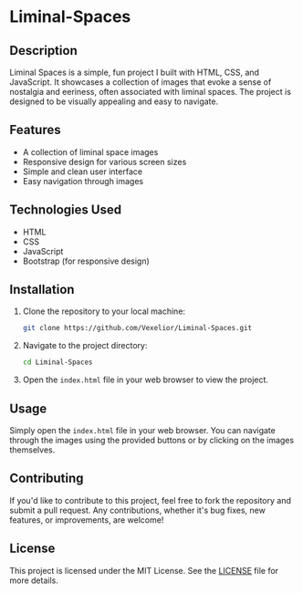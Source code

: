# Liminal-Spaces

## Description
Liminal Spaces is a simple, fun project I built with HTML, CSS, and JavaScript. It showcases a collection of images that evoke a sense of nostalgia and eeriness, often associated with liminal spaces. The project is designed to be visually appealing and easy to navigate.

## Features
- A collection of liminal space images
- Responsive design for various screen sizes
- Simple and clean user interface
- Easy navigation through images

## Technologies Used
- HTML
- CSS
- JavaScript
- Bootstrap (for responsive design)

## Installation
1. Clone the repository to your local machine:
   ```bash
   git clone https://github.com/Vexelior/Liminal-Spaces.git
    ```
2. Navigate to the project directory:
    ```bash
    cd Liminal-Spaces
    ```
3. Open the `index.html` file in your web browser to view the project.

## Usage
Simply open the `index.html` file in your web browser. You can navigate through the images using the provided buttons or by clicking on the images themselves.

## Contributing
If you'd like to contribute to this project, feel free to fork the repository and submit a pull request. Any contributions, whether it's bug fixes, new features, or improvements, are welcome!

## License
This project is licensed under the MIT License. See the [LICENSE](LICENSE) file for more details.